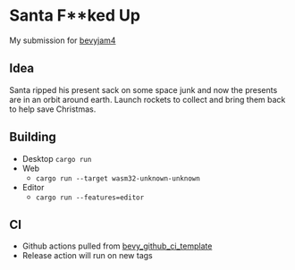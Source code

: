 # Santa F**ked Up

My submission for [bevyjam4](https://itch.io/jam/bevy-jam-4)

## Idea

Santa ripped his present sack on some space junk and now the presents are in an orbit around earth. Launch rockets to collect and bring them back to help save Christmas.

## Building

* Desktop
    `cargo run`
* Web
    * `cargo run --target wasm32-unknown-unknown`
* Editor
    * `cargo run --features=editor`

## CI

* Github actions pulled from [bevy_github_ci_template](https://github.com/bevyengine/bevy_github_ci_template)
* Release action will run on new tags